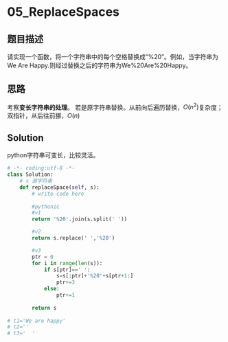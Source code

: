 # 05_ReplaceSpaces

## 题目描述
请实现一个函数，将一个字符串中的每个空格替换成“%20”。例如，当字符串为We Are Happy.则经过替换之后的字符串为We%20Are%20Happy。

## 思路
考察**变长字符串的处理**。
若是原字符串替换。从前向后遍历替换，$O(n^2)$复杂度；  
双指针，从后往前挪，$O(n)$

## Solution

python字符串可变长，比较灵活。
``` python
# -*- coding:utf-8 -*-
class Solution:
    # s 源字符串
    def replaceSpace(self, s):
        # write code here
        
        #pythonic
        #v1
        return '%20'.join(s.split(' '))

        #v2
        return s.replace(' ','%20')

        #v3
        ptr = 0
        for i in range(len(s)):
            if s[ptr]==' ':
                s=s[:ptr]+'%20'+s[ptr+1:]
                ptr+=3
            else:
                ptr+=1
        
        return s
            
# t1='We are happy'
# t2=''
# t3='  '
```